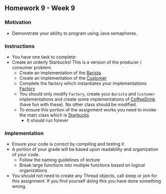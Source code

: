 ## Homework 9 - Week 9

### Motivation
* Demonstrate your ability to program using Java semaphores.

### Instructions
* You have one task to complete:
* Create an orderly Starbucks! This is a version of the producer / consumer problem.
    - Create an implementation of the [Barista](src/main/java/edu/nyu/cs9053/homework9/Barista.java)
    - Create an implementation of the [Customer](src/main/java/edu/nyu/cs9053/homework9/Customer.java)
    - Complete the factory which instantiates your implementations [Factory](src/main/java/edu/nyu/cs9053/homework9/Factory.java)
    - You should only modify `Factory`, create your `Barista` and `Customer` implementations and create some implementations of [CoffeeDrink](src/main/java/edu/nyu/cs9053/homework9/CoffeeDrink.java) (have fun with these). No other class should be modified.
    - To ensure this portion of the assignment works you need to invoke the main class which is [Starbucks](src/main/java/edu/nyu/cs9053/homework9/Starbucks.java)
        - It should run forever

### Implementation
* Ensure your code is correct by compiling and testing it
* A portion of your grade will be based upon readability and organization of your code.
    - Follow the naming guidelines of lecture
    - Break large functions into multiple functions based on logical organizations
* You should not need to create any Thread objects, call sleep or join for this assignment. If you find yourself doing this you have done something wrong.    
    

    